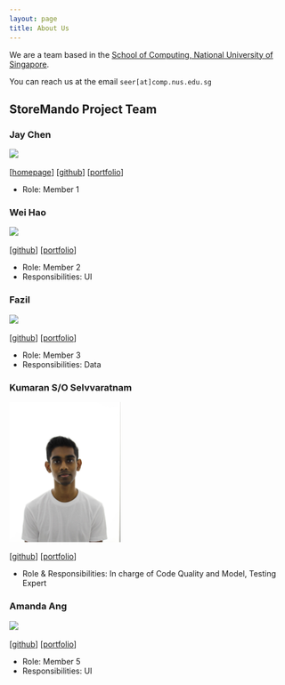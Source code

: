 ```yaml
---
layout: page
title: About Us
---
```


We are a team based in the [School of Computing, National University of Singapore](http://www.comp.nus.edu.sg).

You can reach us at the email `seer[at]comp.nus.edu.sg`

## StoreMando Project Team

### Jay Chen

<img src="images/johndoe.png" width="200px">

[[homepage](http://www.comp.nus.edu.sg/~damithch)]
[[github](https://github.com/johndoe)]
[[portfolio](team/johndoe.md)]

* Role: Member 1

### Wei Hao

<img src="images/johndoe.png" width="200px">

[[github](http://github.com/johndoe)]
[[portfolio](team/johndoe.md)]

* Role: Member 2
* Responsibilities: UI

### Fazil

<img src="images/johndoe.png" width="200px">

[[github](http://github.com/johndoe)] [[portfolio](team/johndoe.md)]

* Role: Member 3
* Responsibilities: Data

### Kumaran S/O Selvvaratnam

<img src="images/kumsssss.png" width="200px">

[[github](http://github.com/kumsssss)]
[[portfolio](team/kumaran.md)]

* Role & Responsibilities: In charge of Code Quality and Model,
  Testing Expert

### Amanda Ang

<img src="images/johndoe.png" width="200px">

[[github](http://github.com/johndoe)]
[[portfolio](team/johndoe.md)]

* Role: Member 5
* Responsibilities: UI
